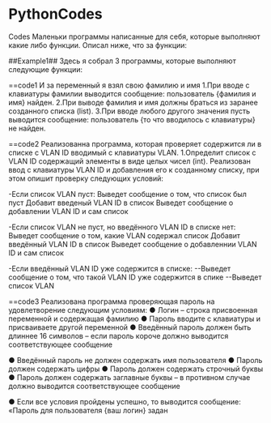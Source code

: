# PythonCodes
Codes 
Маленьки программы написанные для себя, которые выполняют какие либо функции. Описал ниже, что за функции:

##Example1##
Здесь я собрал 3 программы, которые выполняют следующие функции:


==code1
И за переменный я взял свою фамилию и имя
1.При вводе с клавиатуры фамилии выводится сообщение: пользователь {фамилия и имя} найден.
2.При выводе фамилия и имя должны браться из заранее созданного списка (list).
3.При вводе любого другого значения пусть выводится сообщение: пользователь {то что вводилось с клавиатуры} не найден.

==code2
Реализованна программа, которая проверяет содержится ли в списке с VLAN ID вводимый с клавиатуры VLAN.
1.Определит список с VLAN ID содержащий элементы в виде целых чисел (int).
Реализован ввод с клавиатуры VLAN ID и добавления его к созданному списку, при этом опишит проверку следующих условий:

-Если список VLAN пуст:
Выведет сообщение о том, что список был пуст
Добавит введеный VLAN ID в список
Выведет сообщение о добавлении VLAN ID и сам список

-Если список VLAN не пуст, но введённого VLAN ID в списке нет:
Выведет сообщение о том, какие VLAN содержал список
Добавит введённый VLAN ID в список
Выведет сообщение о добавленнии VLAN ID и сам список

-Если введённый VLAN ID уже содержится в списке:
--Выведет сообщение о том, что такой VLAN ID уже содержится в спике
--Выведет список VLAN

==code3
Реализована программа проверяющая пароль на удовлетворение следующим условиям:
● Логин – строка присвоенная переменной и содержащая фамилию
● Пароль вводите с клавиатуры и присваиваете другой переменной
● Введённый пароль должен быть длиннее 16 символов
     – если пароль короче должно выводится соответствующее сообщение
     
● Введённый пароль не должен содержать имя пользователя
● Пароль должен содержать цифры
● Пароль должен содержать строчный буквы
● Пароль должен содержать заглавные буквы
     – в противном случае должно выводится соответствующее сообщение

● Если все условия пройдены успешно, то выводится сообщение:
«Пароль для пользователя {ваш логин} задан
